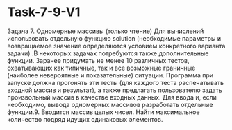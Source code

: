 # Task-7-9-V1
Задача 7. Одномерные массивы (только чтение)  Для вычислений использовать отдельную функцию solution (необходимые параметры и возвращаемое значение определяются условием конкретного варианта задачи) .В некоторых задачах потребуются также дополнительные функции.  Заранее придумать не менее 10 различных тестов, охватывающих как типичные, так и все возможные граничные (наиболее невероятные и показательные) ситуации. Программа при запуске должна прогонять эти тесты (для каждого теста распечатывать входной массив и результат), а также предлагать пользователю задать произвольный массив в качестве входных данных.  Для ввода и, если необходимо, вывода одномерных массивов разработать отдельные функции.9. Вводится массив целых чисел. Найти максимальное количество подряд идущих одинаковых элементов.
